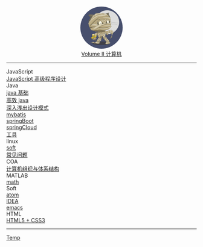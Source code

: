 <br>
<div style="text-align: center">
<a href="#"><img style="width:7rem;border-radius:50%;" src="favicon.gif"></img></a>
<br>

<a href="#/Volume_II/welcome" class="name alive">
    <i class='iconfont icon-books-1'></i> Volume II
</a>

<a href="#/Volume_II/IT/welcome" class="js-name name alive name-sub">
     计算机
</a>
</div>

<hr>

<div class='book-list-sub2'>
    <i class='nav-icon iconfont icon-book-open'></i>
    <span> JavaScript</span>
    <div class='book-list-sub3'>
        <a href="#/Volume_II/IT/javascript/javascript" class="alive">
        <i class='iconfont icon-page'></i>
        JavaScript 高级程序设计</a>
    </div>                                                            
</div>                                                            

<div class='book-list-sub2'>
    <i class='nav-icon iconfont icon-book-open'></i>
    <span> Java</span>
    <div class='book-list-sub3'>
        <a href="#/Volume_II/IT/java/javase" class="alive">
        <i class='iconfont icon-page'></i>
        java 基础</a>
    </div>                                                            
    <div class='book-list-sub3'>
        <a href="#/Volume_II/IT/java/effctive_java" class="alive">
        <i class='iconfont icon-page'></i>
        高效 java</a>
    </div>                                                            
    <div class='book-list-sub3'>
        <a href="#/Volume_II/IT/java/head_first_design_pattern" class="alive">
        <i class='iconfont icon-page'></i>
        深入浅出设计模式</a>
    </div>                                                            
    <div class='book-list-sub3'>
        <a href="#/Volume_II/IT/java/mybatis" class="alive">
        <i class='iconfont icon-page'></i>
        mybatis</a>
    </div>                                                            
    <div class='book-list-sub3'>
        <a href="#/Volume_II/IT/java/springBoot" class="alive">
        <i class='iconfont icon-page'></i>
        springBoot</a>
    </div>                                                            
    <div class='book-list-sub3'>
        <a href="#/Volume_II/IT/java/springCloud" class="alive">
        <i class='iconfont icon-page'></i>
        springCloud</a>
    </div>                                                            
    <div class='book-list-sub3'>
        <a href="#/Volume_II/IT/java/tools" class="alive">
        <i class='iconfont icon-page'></i>
        工具</a>
    </div>                                                            
</div>                                                            

<div class='book-list-sub2'>
    <i class='nav-icon iconfont icon-book-open' ></i>
    <span> linux</span>
    <div class='book-list-sub3'>
        <a href="#/Volume_II/IT/linux/soft" class="alive">
        <i class='iconfont icon-page' ></i> soft</a>
    </div>                                                            
    <div class='book-list-sub3'>
        <a href="#/Volume_II/IT/linux/problem" class="alive">
        <i class='iconfont icon-page' ></i> 常见问题</a>
    </div>                                                            
</div>                                                            

<div class='book-list-sub2'>
    <i class='nav-icon iconfont icon-book-open' ></i>
    <span> COA</span>
    <div class='book-list-sub3'>
        <a href="#/Volume_II/IT/coa/computer_organization_and_architecture" class="alive">
        <i class='iconfont icon-page' ></i> 计算机组织与体系结构</a>
    </div>                                                            
</div>                                                            

<div class='book-list-sub2'>
    <i class='nav-icon iconfont icon-book-open' ></i>
    <span> MATLAB</span>
    <div class='book-list-sub3'>
        <a href="#/Volume_II/IT/matlab/math" class="alive">
        <i class='iconfont icon-page' ></i> math</a>
    </div>                                                            
</div>                                                            

<div class='book-list-sub2'>
    <i class='nav-icon iconfont icon-book-open' ></i>
    <span> Soft</span>
    <div class='book-list-sub3'>
        <a href="#/Volume_II/IT/soft/atom" class="alive">
        <i class='iconfont icon-page' ></i> atom</a>
    </div>                                                            
    <div class='book-list-sub3'>
        <a href="#/Volume_II/IT/soft/idea" class="alive">
        <i class='iconfont icon-page' ></i> IDEA</a>
    </div>                                                            
    <div class='book-list-sub3'>
        <a href="#/Volume_II/IT/soft/emacs/spacemacs-zh" class="alive">
        <i class='iconfont icon-page' ></i> emacs</a>
    </div>                                                            
</div>                                                            

<div class='book-list-sub2'>
    <i class='nav-icon iconfont icon-book-open' ></i>
    <span> HTML </span>
    <div class='book-list-sub3'>
        <a href="#/Volume_II/IT/web/html5+css3" class="alive">
        <i class='iconfont icon-page' ></i> HTML5 + CSS3</a>
    </div>                                                            
</div>                                                            

<hr>
<div class='book-list-sub3'>
    <a href="#/Volume_II/IT/temp/temp" class="alive">
    <i class='iconfont icon-page' ></i> Temp</a>
</div>                                                            

